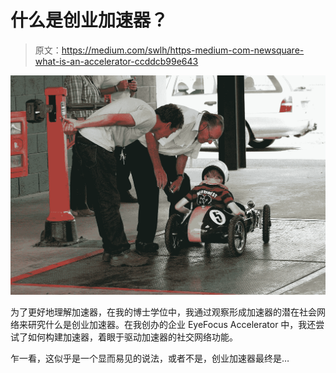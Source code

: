 # 什么是创业加速器？

> 原文：<https://medium.com/swlh/https-medium-com-newsquare-what-is-an-accelerator-ccddcb99e643>

![](img/d7ef523c4c5f400a9de2be55eacacdd0.png)

为了更好地理解加速器，在我的博士学位中，我通过观察形成加速器的潜在社会网络来研究什么是创业加速器。在我创办的企业 EyeFocus Accelerator 中，我还尝试了如何构建加速器，着眼于驱动加速器的社交网络功能。

乍一看，这似乎是一个显而易见的说法，或者不是，创业加速器最终是…